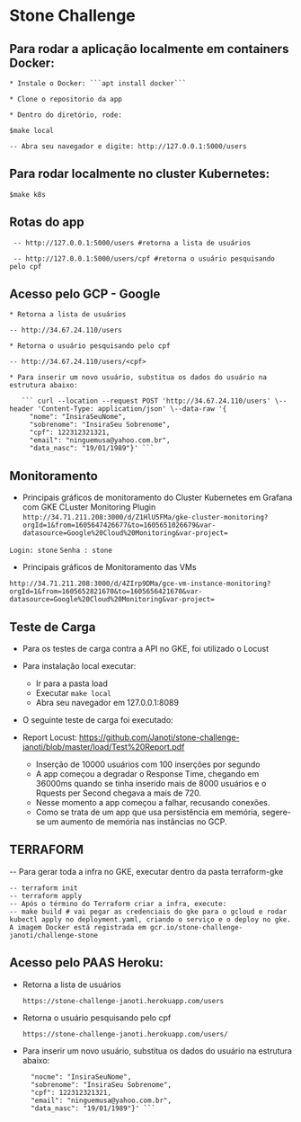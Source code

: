 # Stone Challenge

## Para rodar a aplicação localmente em containers Docker:

    * Instale o Docker: ```apt install docker```

    * Clone o repositorio da app

    * Dentro do diretório, rode:

   ``` $make local ```
 
    -- Abra seu navegador e digite: http://127.0.0.1:5000/users
    
## Para rodar localmente no cluster Kubernetes:

   ``` $make k8s ```

## Rotas do app

     -- http://127.0.0.1:5000/users #retorna a lista de usuários

     -- http://127.0.0.1:5000/users/cpf #retorna o usuário pesquisando pelo cpf


## Acesso pelo GCP - Google

    * Retorna a lista de usuários

    -- http://34.67.24.110/users

    * Retorna o usuário pesquisando pelo cpf

    -- http://34.67.24.110/users/<cpf>
 
    * Para inserir um novo usuário, substitua os dados do usuário na estrutura abaixo:

       ``` curl --location --request POST 'http://34.67.24.110/users' \--header 'Content-Type: application/json' \--data-raw '{
         "nome": "InsiraSeuNome",
         "sobrenome": "InsiraSeu Sobrenome",
         "cpf": 122312321321,
         "email": "ninguemusa@yahoo.com.br",
         "data_nasc": "19/01/1989"}' ```

## Monitoramento 

* Principais gráficos de monitoramento do Cluster Kubernetes em Grafana com GKE CLuster Monitoring Plugin
``` http://34.71.211.208:3000/d/Z1HlU5FMa/gke-cluster-monitoring?orgId=1&from=1605647426677&to=1605651026679&var-datasource=Google%20Cloud%20Monitoring&var-project= ```

``` Login: stone ```
``` Senha : stone ```     

* Principais gráficos de Monitoramento das VMs

``` http://34.71.211.208:3000/d/4ZIrp9DMa/gce-vm-instance-monitoring?orgId=1&from=1605652821670&to=1605656421670&var-datasource=Google%20Cloud%20Monitoring&var-project= ```

## Teste de Carga

* Para os testes de carga contra a API no GKE, foi utilizado o Locust

* Para instalação local executar:

    * Ir para a pasta load 
    * Executar ``` make local ```
    * Abra seu navegador em 127.0.0.1:8089
    
 * O seguinte teste de carga foi executado:

 * Report Locust: <link> https://github.com/Janoti/stone-challenge-janoti/blob/master/load/Test%20Report.pdf </link>
 
    * Inserção de 10000 usuários com 100 inserções por segundo
    * A app começou a degradar o Response Time, chegando em 36000ms quando se tinha inserido mais de 8000 usuários e o Rquests per Second chegava a mais de 720.
    * Nesse momento a app começou a falhar, recusando conexões.
    * Como se trata de um app que usa persistência em memória, segere-se um aumento de memória nas instâncias no GCP.
     
## TERRAFORM 

-- Para gerar toda a infra no GKE, executar dentro da pasta terraform-gke

    -- terraform init
    -- terraform apply
    -- Após o término do Terraform criar a infra, execute:
    -- make build # vai pegar as credenciais do gke para o gcloud e rodar kubectl apply no deployment.yaml, criando o serviço e o deploy no gke. A imagem Docker está registrada em gcr.io/stone-challenge-janoti/challenge-stone
    
    
    

## Acesso pelo PAAS Heroku: 

* Retorna a lista de usuários

    ``` https://stone-challenge-janoti.herokuapp.com/users ```

* Retorna o usuário pesquisando pelo cpf

   ``` https://stone-challenge-janoti.herokuapp.com/users/ ```

* Para inserir um novo usuário, substitua os dados do usuário na estrutura abaixo:

   ``` curl --location --request POST 'https://stone-challenge-janoti.herokuapp.com/users' \--header 'Content-Type: application/json' \--data-raw '{
     "nocme": "InsiraSeuNome",
     "sobrenome": "InsiraSeu Sobrenome",
     "cpf": 122312321321,
     "email": "ninguemusa@yahoo.com.br",
     "data_nasc": "19/01/1989"}' ```
                
